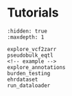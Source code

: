 # Tutorials

```{toctree}
:hidden: true
:maxdepth: 1

explore_vcf2zarr
pseudobulk_eqtl
<!-- example -->
explore_annotations
burden_testing
ehrdataset
run_dataloader
```
